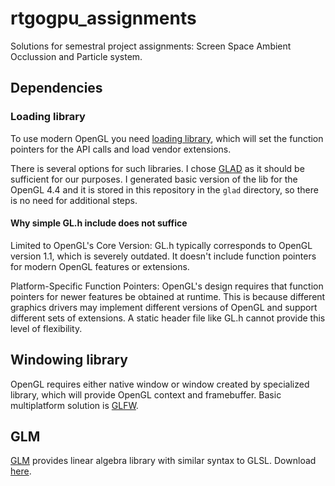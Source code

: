 # rtgogpu_assignments
Solutions for semestral project assignments: Screen Space Ambient Occlussion and Particle system.

## Dependencies

### Loading library

To use modern OpenGL you need [loading library](https://www.khronos.org/opengl/wiki/OpenGL_Loading_Library), which will set the function pointers for the API calls and load vendor extensions.

There is several options for such libraries. I chose [GLAD](https://github.com/Dav1dde/glad) as it should be sufficient
for our purposes. I generated basic version of the lib for the OpenGL 4.4 and it is stored in this repository in the `glad` directory, so there is no need for additional steps.


#### Why simple GL.h include does not suffice

Limited to OpenGL's Core Version: GL.h typically corresponds to OpenGL version 1.1, which is severely outdated. 
It doesn't include function pointers for modern OpenGL features or extensions.

Platform-Specific Function Pointers: OpenGL's design requires that function pointers for newer features be obtained at runtime. 
This is because different graphics drivers may implement different versions of OpenGL and support different sets of extensions. 
A static header file like GL.h cannot provide this level of flexibility.

## Windowing library

OpenGL requires either native window or window created by specialized library, which will provide OpenGL context and framebuffer.
Basic multiplatform solution is [GLFW](https://www.glfw.org/).

## GLM

[GLM](https://github.com/g-truc/glm) provides linear algebra library with similar syntax to GLSL. Download [here](https://github.com/g-truc/glm/releases/tag/1.0.1).
